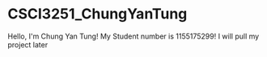 # CSCI3251_ChungYanTung
Hello, I'm Chung Yan Tung!
My Student number is 1155175299!
I will pull my project later
